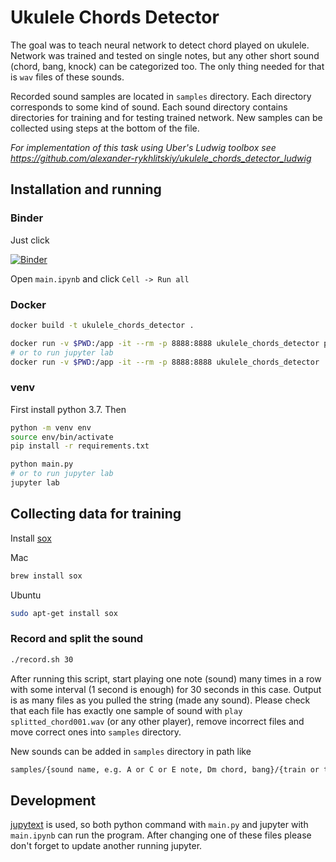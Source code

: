 # Ukulele Chords Detector
The goal was to teach neural network to detect chord played on ukulele. Network was trained and tested on single notes, but any other short sound (chord, bang, knock) can be categorized too. The only thing needed for that is `wav` files of these sounds.

Recorded sound samples are located in `samples` directory. Each directory corresponds to some kind of sound. Each sound directory contains directories for training and for testing trained network. New samples can be collected using steps at the bottom of the file.

*For implementation of this task using Uber's Ludwig toolbox see https://github.com/alexander-rykhlitskiy/ukulele_chords_detector_ludwig*

## Installation and running
### Binder
Just click

[![Binder](https://mybinder.org/badge_logo.svg)](https://mybinder.org/v2/gh/alexander-rykhlitskiy/ukulele_chords_detector/master)

Open `main.ipynb` and click `Cell -> Run all`

### Docker
```bash
docker build -t ukulele_chords_detector .

docker run -v $PWD:/app -it --rm -p 8888:8888 ukulele_chords_detector python main.py
# or to run jupyter lab
docker run -v $PWD:/app -it --rm -p 8888:8888 ukulele_chords_detector
```

### venv
First install python 3.7. Then
```bash
python -m venv env
source env/bin/activate
pip install -r requirements.txt

python main.py
# or to run jupyter lab
jupyter lab
```
## Collecting data for training
Install [sox](http://sox.sourceforge.net/)

Mac
```bash
brew install sox
```

Ubuntu
```bash
sudo apt-get install sox
```

### Record and split the sound
```bash
./record.sh 30
```
 After running this script, start playing one note (sound) many times in a row with some interval (1 second is enough) for 30 seconds in this case. Output is as many files as you pulled the string (made any sound). Please check that each file has exactly one sample of sound with `play splitted_chord001.wav` (or any other player), remove incorrect files and move correct ones into `samples` directory.

 New sounds can be added in `samples` directory in path like
 ```bash
 samples/{sound name, e.g. A or C or E note, Dm chord, bang}/{train or test}/{anything (e.g. number of recording)}/*.wav
 ```

## Development
[jupytext](https://github.com/mwouts/jupytext) is used, so both python command with `main.py` and jupyter with `main.ipynb` can run the program. After changing one of these files please don't forget to update another running jupyter.
